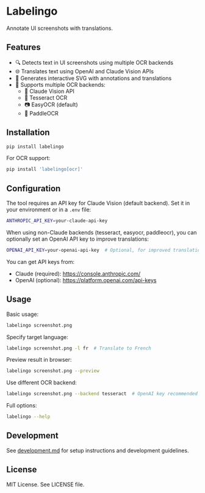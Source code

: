 # Labelingo

Annotate UI screenshots with translations.

## Features

- 🔍 Detects text in UI screenshots using multiple OCR backends
- 🌐 Translates text using OpenAI and Claude Vision APIs
- 🎨 Generates interactive SVG with annotations and translations
- 🔧 Supports multiple OCR backends:
  - 🤖 Claude Vision API
  - 📝 Tesseract OCR
  - 📷 EasyOCR (default)
  - 🚀 PaddleOCR

## Installation

```bash
pip install labelingo
```

For OCR support:
```bash
pip install 'labelingo[ocr]'
```

## Configuration

The tool requires an API key for Claude Vision (default backend). Set it in your environment or in a `.env` file:

```bash
ANTHROPIC_API_KEY=your-claude-api-key
```

When using non-Claude backends (tesseract, easyocr, paddleocr), you can optionally set an OpenAI API key to improve translations:

```bash
OPENAI_API_KEY=your-openai-api-key  # Optional, for improved translations
```

You can get API keys from:
- Claude (required): <https://console.anthropic.com/>
- OpenAI (optional): <https://platform.openai.com/api-keys>

## Usage

Basic usage:
```bash
labelingo screenshot.png
```

Specify target language:
```bash
labelingo screenshot.png -l fr  # Translate to French
```

Preview result in browser:
```bash
labelingo screenshot.png --preview
```

Use different OCR backend:
```bash
labelingo screenshot.png --backend tesseract  # OpenAI key recommended for better translations
```

Full options:
```bash
labelingo --help
```

## Development

See [development.md](docs/development.md) for setup instructions and development guidelines.

## License

MIT License. See LICENSE file.
